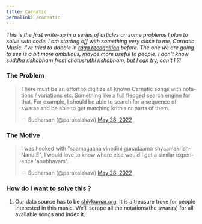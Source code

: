 ```yaml
---
title: Carnatic
permalink: /carnatic
---
```


_This is the first write-up in a series of articles on some problems I plan to solve with code. I am starting off with something very close to me, Carnatic Music. I've tried to dabble in <a href="https://github.com/parakalan/ragarecognition" target="_blank">raga recognition</a> before. The one we are going to see is a bit more ambitious, maybe more useful to people. I don't know suddha rishabham from chatusruthi rishabham, but I can try, can't I ?!_


### The Problem

<blockquote class="twitter-tweet" data-dnt="true" data-theme="light"><p lang="en" dir="ltr">There must be an effort to digitize all known Carnatic songs with notations / variations etc. Something like a full fledged search engine for that. For example, I should be able to search for a sequence of swaras and be able to get matching krithis or parts of them.</p>&mdash; Sudharsan (@parakalakavi) <a href="https://twitter.com/parakalakavi/status/1530581285067862017?ref_src=twsrc%5Etfw">May 28, 2022</a></blockquote> <script async src="https://platform.twitter.com/widgets.js" charset="utf-8"></script>

### The Motive

<blockquote class="twitter-tweet" data-conversation="none" data-dnt="true"><p lang="en" dir="ltr">I was hooked with &quot;saamagaana vinodini gunadaama shyaamakrishNanutE&quot;, I would love to know where else would I get a similar experience &#39;anubhavam&#39;.</p>&mdash; Sudharsan (@parakalakavi) <a href="https://twitter.com/parakalakavi/status/1530581287156654080?ref_src=twsrc%5Etfw">May 28, 2022</a></blockquote> <script async src="https://platform.twitter.com/widgets.js" charset="utf-8"></script>

### How do I want to solve this ?

1. Our data source has to be <a href="http://www.shivkumar.org/music/index.html" target="_blank">shivkumar.org</a>. It is a treasure trove for people interested in this music. We'll scrape all the notations(the swaras) for all available songs and index it.